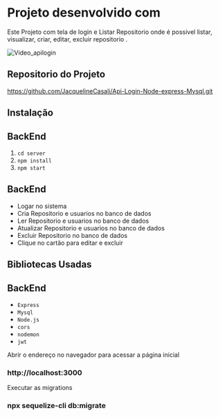 # Projeto desenvolvido com

Este Projeto com tela de login e Listar Repositorio onde é possivel listar, visualizar, criar, editar, excluir repositorio .

![Video_apilogin](https://github.com/JacquelineCasali/Api-Login-Node-express-Mysql/assets/103325619/1c134f0c-ca3e-4c21-b75c-57144e820d9e)


 <!-- <p align="center">
  <img src="./pet/public/2023-06-15_205112.jpg" width="600px">
</p> -->

  

## Repositorio do Projeto

https://github.com/JacquelineCasali/Api-Login-Node-express-Mysql.git

## Instalação

<!-- ## FRONTEND

1. `cd tarefa`
2. `npm install`
3. `npm start` -->

## BackEnd

1. `cd server`
2. `npm install`
3. `npm start`

## BackEnd
- Logar no sistema
- Cria Repositorio e usuarios no banco de dados
- Ler Repositorio e usuarios no banco de dados
- Atualizar Repositorio e usuarios no banco de dados
- Excluir Repositorio no banco de dados
- Clique no cartão para editar e excluir

## Bibliotecas Usadas

<!-- ## FRONTEND
- `React.js`
- `TypeScript` -->

## BackEnd

- `Express`
- `Mysql`
- `Node.js`
- `cors `
- `nodemon`
- `jwt`

Abrir o endereço no navegador para acessar a página inicial
### http://localhost:3000

Executar as migrations
### npx sequelize-cli db:migrate

